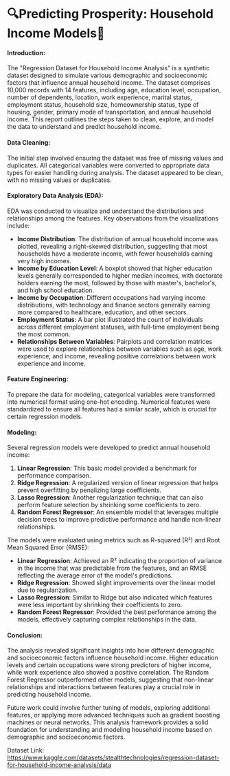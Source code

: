 # 🔍Predicting Prosperity: Household Income Models🧠

#### Introduction:
The "Regression Dataset for Household Income Analysis" is a synthetic dataset designed to simulate various demographic and socioeconomic factors that influence annual household income. The dataset comprises 10,000 records with 14 features, including age, education level, occupation, number of dependents, location, work experience, marital status, employment status, household size, homeownership status, type of housing, gender, primary mode of transportation, and annual household income. This report outlines the steps taken to clean, explore, and model the data to understand and predict household income.

#### Data Cleaning:
The initial step involved ensuring the dataset was free of missing values and duplicates. All categorical variables were converted to appropriate data types for easier handling during analysis. The dataset appeared to be clean, with no missing values or duplicates.

#### Exploratory Data Analysis (EDA):
EDA was conducted to visualize and understand the distributions and relationships among the features. Key observations from the visualizations include:

- **Income Distribution**: The distribution of annual household income was plotted, revealing a right-skewed distribution, suggesting that most households have a moderate income, with fewer households earning very high incomes.
- **Income by Education Level**: A boxplot showed that higher education levels generally corresponded to higher median incomes, with doctorate holders earning the most, followed by those with master's, bachelor's, and high school education.
- **Income by Occupation**: Different occupations had varying income distributions, with technology and finance sectors generally earning more compared to healthcare, education, and other sectors.
- **Employment Status**: A bar plot illustrated the count of individuals across different employment statuses, with full-time employment being the most common.
- **Relationships Between Variables**: Pairplots and correlation matrices were used to explore relationships between variables such as age, work experience, and income, revealing positive correlations between work experience and income.

#### Feature Engineering:
To prepare the data for modeling, categorical variables were transformed into numerical format using one-hot encoding. Numerical features were standardized to ensure all features had a similar scale, which is crucial for certain regression models.

#### Modeling:
Several regression models were developed to predict annual household income:

1. **Linear Regression**: This basic model provided a benchmark for performance comparison.
2. **Ridge Regression**: A regularized version of linear regression that helps prevent overfitting by penalizing large coefficients.
3. **Lasso Regression**: Another regularization technique that can also perform feature selection by shrinking some coefficients to zero.
4. **Random Forest Regressor**: An ensemble model that leverages multiple decision trees to improve predictive performance and handle non-linear relationships.

The models were evaluated using metrics such as R-squared (R²) and Root Mean Squared Error (RMSE):

- **Linear Regression**: Achieved an R² indicating the proportion of variance in the income that was predictable from the features, and an RMSE reflecting the average error of the model's predictions.
- **Ridge Regression**: Showed slight improvements over the linear model due to regularization.
- **Lasso Regression**: Similar to Ridge but also indicated which features were less important by shrinking their coefficients to zero.
- **Random Forest Regressor**: Provided the best performance among the models, effectively capturing complex relationships in the data.

#### Conclusion:
The analysis revealed significant insights into how different demographic and socioeconomic factors influence household income. Higher education levels and certain occupations were strong predictors of higher income, while work experience also showed a positive correlation. The Random Forest Regressor outperformed other models, suggesting that non-linear relationships and interactions between features play a crucial role in predicting household income.

Future work could involve further tuning of models, exploring additional features, or applying more advanced techniques such as gradient boosting machines or neural networks. This analysis framework provides a solid foundation for understanding and modeling household income based on demographic and socioeconomic factors.

Dataset Link: https://www.kaggle.com/datasets/stealthtechnologies/regression-dataset-for-household-income-analysis/data
